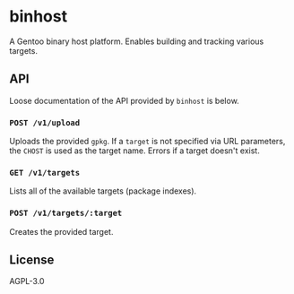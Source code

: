 # binhost

A Gentoo binary host platform. Enables building and tracking various
targets.

## API

Loose documentation of the API provided by `binhost` is below.

### `POST /v1/upload`

Uploads the provided `gpkg`. If a `target` is not specified via URL
parameters, the `CHOST` is used as the target name. Errors if a target
doesn't exist.

### `GET /v1/targets`

Lists all of the available targets (package indexes).

### `POST /v1/targets/:target`

Creates the provided target.

## License

AGPL-3.0
